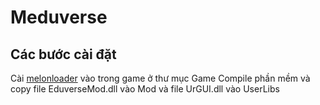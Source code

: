 # Meduverse
## Các bước cài đặt
Cài [melonloader](https://melonwiki.xyz/) vào trong game ở thư mục Game
Compile phần mềm và copy file EduverseMod.dll vào Mod và file UrGUI.dll vào UserLibs
